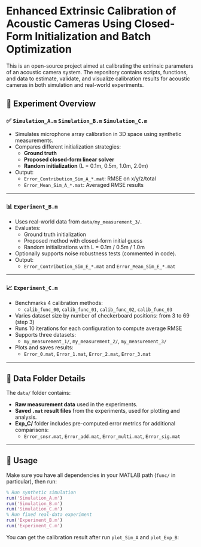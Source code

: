 # Enhanced Extrinsic Calibration of Acoustic Cameras Using Closed-Form Initialization and Batch Optimization
This is an open-source project aimed at calibrating the extrinsic parameters of an acoustic camera system. The repository contains scripts, functions, and data to estimate, validate, and visualize calibration results for acoustic cameras in both simulation and real-world experiments.

## 🔬 Experiment Overview

### ✅ `Simulation_A.m`  `Simulation_B.m` `Simulation_C.m`
- Simulates microphone array calibration in 3D space using synthetic measurements.
- Compares different initialization strategies:
  - **Ground truth**
  - **Proposed closed-form linear solver**
  - **Random initialization** (L = 0.1m, 0.5m, 1.0m, 2.0m)
- Output:
  - `Error_Contribution_Sim_A_*.mat`: RMSE on x/y/z/total
  - `Error_Mean_Sim_A_*.mat`: Averaged RMSE results

---

### 📊 `Experiment_B.m`
- Uses real-world data from `data/my_measurement_3/`.
- Evaluates:
  - Ground truth initialization
  - Proposed method with closed-form initial guess
  - Random initializations with L = 0.1m / 0.5m / 1.0m
- Optionally supports noise robustness tests (commented in code).
- Output:
  - `Error_Contribution_Sim_E_*.mat` and `Error_Mean_Sim_E_*.mat`

---

### 📈 `Experiment_C.m`
- Benchmarks 4 calibration methods:
  - `calib_func_00`, `calib_func_01`, `calib_func_02`, `calib_func_03`
- Varies dataset size by number of checkerboard positions: from 3 to 69 (step 3)
- Runs 10 iterations for each configuration to compute average RMSE
- Supports three datasets:
  - `my_measurement_1/`, `my_measurement_2/`, `my_measurement_3/`
- Plots and saves results:
  - `Error_0.mat`, `Error_1.mat`, `Error_2.mat`, `Error_3.mat`

---

## 📁 Data Folder Details

The `data/` folder contains:
- **Raw measurement data** used in the experiments.
- **Saved `.mat` result files** from the experiments, used for plotting and analysis.
- **Exp_C/** folder includes pre-computed error metrics for additional comparisons:
  - `Error_snsr.mat`, `Error_add.mat`, `Error_multi.mat`, `Error_sig.mat`

---

## 🚀 Usage

Make sure you have all dependencies in your MATLAB path (`func/` in particular), then run:

```matlab
% Run synthetic simulation
run('Simulation_A.m')
run('Simulation_B.m')
run('Simulation_C.m')
% Run fixed real-data experiment
run('Experiment_B.m')
run('Experiment_C.m')
```
You can get the calibration result after run `plot_Sim_A` and `plot_Exp_B`:

